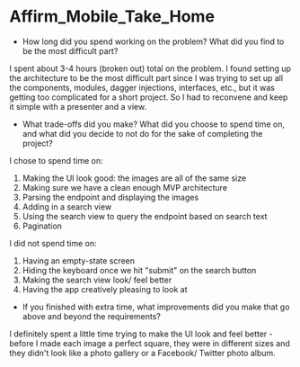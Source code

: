 # Affirm_Mobile_Take_Home

* How long did you spend working on the problem? What did you find to be the most difficult part?

I spent about 3-4 hours (broken out) total on the problem. I found setting up the architecture to be the most difficult part since I was trying to set up all the components, modules, dagger injections, interfaces, etc., but it was getting too complicated for a short project. So I had to reconvene and keep it simple with a presenter and a view.

* What trade-offs did you make? What did you choose to spend time on, and what did you decide to not do for the sake of completing the project? 

I chose to spend time on:
  1. Making the UI look good: the images are all of the same size
  2. Making sure we have a clean enough MVP architecture
  3. Parsing the endpoint and displaying the images
  4. Adding in a search view
  5. Using the search view to query the endpoint based on search text
  6. Pagination

I did not spend time on:
  1. Having an empty-state screen 
  2. Hiding the keyboard once we hit "submit" on the search button
  3. Making the search view look/ feel better
  4. Having the app creatively pleasing to look at

* If you finished with extra time, what improvements did you make that go above and beyond the requirements? 

I definitely spent a little time trying to make the UI look and feel better - before I made each image a perfect square, they were in different sizes and they didn't look like a photo gallery or a Facebook/ Twitter photo album.
